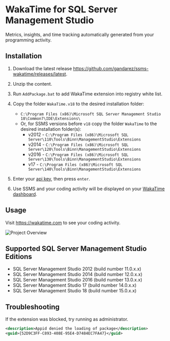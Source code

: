 # WakaTime for SQL Server Management Studio

Metrics, insights, and time tracking automatically generated from your programming activity.

## Installation

1. Download the latest release <https://github.com/gandarez/ssms-wakatime/releases/latest>.

2. Unzip the content.

3. Run `AddPackage.bat` to add WakaTime extension into registry white list.

4. Copy the folder `WakaTime.v18` to the desired installation folder:
    * `C:\Program Files (x86)\Microsoft SQL Server Management Studio 18\Common7\IDE\Extensions\`
    * Or, for SSMS versions before `v18` copy the folder `WakaTime` to the desired installation folder(s):
        * v2012 - `C:\Program Files (x86)\Microsoft SQL Server\110\Tools\Binn\ManagementStudio\Extensions`
        * v2014 - `C:\Program Files (x86)\Microsoft SQL Server\120\Tools\Binn\ManagementStudio\Extensions`
        * v2016 - `C:\Program Files (x86)\Microsoft SQL Server\130\Tools\Binn\ManagementStudio\Extensions`
        * v17 - `C:\Program Files (x86)\Microsoft SQL Server\140\Tools\Binn\ManagementStudio\Extensions`

5. Enter your [api key](https://wakatime.com/settings#apikey), then press `enter`.

6. Use SSMS and your coding activity will be displayed on your [WakaTime dashboard](https://wakatime.com).

## Usage

Visit <https://wakatime.com> to see your coding activity.

![Project Overview](https://wakatime.com/static/img/ScreenShots/Screen-Shot-2016-03-21.png)

## Supported SQL Server Management Studio Editions

* SQL Server Management Studio 2012 (build number 11.0.x.x)
* SQL Server Management Studio 2014 (build number 12.0.x.x)
* SQL Server Management Studio 2016 (build number 13.0.x.x)
* SQL Server Management Studio 17 (build number 14.0.x.x)
* SQL Server Management Studio 18 (build number 15.0.x.x)

## Troubleshooting

If the extension was blocked, try running as administrator.

```xml
<description>Appid denied the loading of package</description>
<guid>{52D9C3FF-C893-408E-95E4-D7484EC7FA47}</guid>
```
